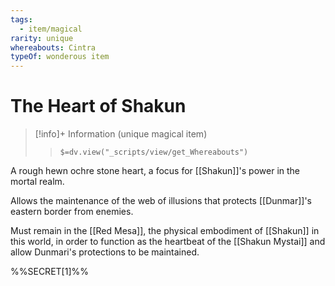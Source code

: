 ```yaml
---
tags:
  - item/magical
rarity: unique
whereabouts: Cintra
typeOf: wonderous item
---
```

#  The Heart of Shakun
>[!info]+ Information
> (unique magical item)
>> `$=dv.view("_scripts/view/get_Whereabouts")`

A rough hewn ochre stone heart, a focus for [[Shakun]]'s power in the mortal realm. 

Allows the maintenance of the web of illusions that protects [[Dunmar]]'s eastern border from enemies. 

Must remain in the [[Red Mesa]], the physical embodiment of [[Shakun]] in this world, in order to function as the heartbeat of the [[Shakun Mystai]] and allow Dunmari's protections to be maintained. 

%%SECRET[1]%%